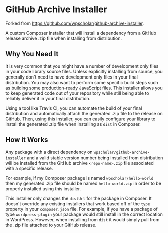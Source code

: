 # GitHub Archive Installer

Forked from https://github.com/wpscholar/github-archive-installer.

A custom Composer installer that will install a dependency from a GitHub release archive .zip file when installing from distribution.

## Why You Need It
It is very common that you might have a number of development only files in your code library source files. Unless explicitly installing from source, you generally don't need to have development only files in your final distribution. You may also want to perform some specific build steps such as building some production-ready JavaScript files. This installer allows you to keep generated code out of your repository while still being able to reliably deliver it in your final distribution.

Using a tool like Travis CI, you can automate the build of your final distribution and automatically attach the generated .zip file to the release on GitHub. Then, using this installer, you can easily configure your library to install the generated .zip file when installing as `dist` in Composer.

## How it Works

Any package with a direct dependency on `wpscholar/github-archive-installer` and a valid stable version number being installed from distribution will be installed from the GitHub archive `<repo-name>.zip` file associated with a specific release.

For example, if my Composer package is named `wpscholar/hello-world` then my generated .zip file should be named `hello-world.zip` in order to be properly installed using this installer.

This installer only changes the `distUrl` for the package in Composer. It doesn't override any existing installers that work based off of the `type` property in your `composer.json` file. For example, if you have a package of type `wordpress-plugin` your package would still install in the correct location in WordPress. However, when installing from `dist` it would simply pull from the .zip file attached to your GitHub release.
